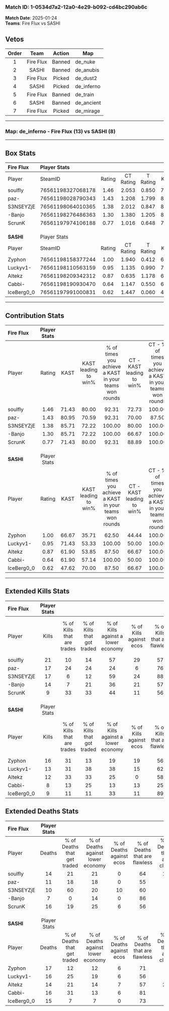 ### Match ID: 1-0534d7a2-12a0-4e29-b092-cd4bc290ab6c  
**Match Date**: 2025-01-24  
**Teams**: Fire Flux vs SASHI  

## Vetos  

| Order | Team | Action | Map |
| :---: | :--: | :----: | --- |
| 1 | Fire Flux | Banned | de_nuke |
| 2 | SASHI | Banned | de_anubis |
| 3 | Fire Flux | Picked | de_dust2 |
| 4 | SASHI | Picked | de_inferno |
| 5 | Fire Flux | Banned | de_train |
| 6 | SASHI | Banned | de_ancient |
| 7 | Fire Flux | Picked | de_mirage |

---  

### **Map**: de_inferno - Fire Flux (13) vs SASHI (8)  
---  

## Box Stats  

| **Fire Flux** | Player Stats      |        |           |          |       |       |       |         |        |      |     |
| :- | :- | :-: | :-: | :-: | :-: | :-: | :-: | :-: | :-: | :-: | :-: |
| Player        | SteamID           | Rating | CT Rating | T Rating | KAST  |  ADR  | Kills | Assists | Deaths | K/D  | HS% |
| soulfly       | 76561198327068178 |  1.46  |   2.053   |  0.850   | 71.43 | 103.6 |  21   |    8    |   14   | 1.50 | 61  |
| paz-          | 76561198028790343 |  1.43  |   1.208   |  1.799   | 80.95 | 97.8  |  17   |   10    |   11   | 1.55 | 58  |
| S3NSEYZjE     | 76561198064010365 |  1.38  |   2.012   |  0.847   | 85.71 | 74.2  |  17   |    3    |   10   | 1.70 | 29  |
| -Banjo        | 76561198276486363 |  1.30  |   1.380   |  1.205   | 85.71 | 63.6  |  14   |    3    |   7    | 2.00 | 42  |
| ScrunK        | 76561197974106188 |  0.77  |   1.016   |  0.648   | 71.43 | 59.5  |   9   |    7    |   16   | 0.56 | 44  |
|               |                   |        |           |          |       |       |       |         |        |      |     |
|               |                   |        |           |          |       |       |       |         |        |      |     |
|               |                   |        |           |          |       |       |       |         |        |      |     |
| **SASHI**     | Player Stats      |        |           |          |       |       |       |         |        |      |     |
| Player        | SteamID           | Rating | CT Rating | T Rating | KAST  |  ADR  | Kills | Assists | Deaths | K/D  | HS% |
| Zyphon        | 76561198158377244 |  1.00  |   1.940   |  0.412   | 66.67 | 64.3  |  16   |    3    |   17   | 0.94 | 50  |
| Luckyv1-      | 76561198110563159 |  0.95  |   1.135   |  0.990   | 71.43 | 68.8  |  13   |    4    |   16   | 0.81 | 69  |
| Altekz        | 76561198209342312 |  0.87  |   0.635   |  1.178   | 61.90 | 64.8  |  12   |    2    |   14   | 0.86 | 83  |
| Cabbi-        | 76561198190930470 |  0.64  |   1.147   |  0.550   | 61.90 | 54.9  |   8   |    6    |   16   | 0.50 | 62  |
| IceBerg0_0    | 76561197991000831 |  0.62  |   1.447   |  0.060   | 47.62 | 61.1  |   9   |    6    |   15   | 0.60 | 44  |
---  

## Contribution Stats  

| **Fire Flux** | Player Stats |       |                      |                                                        |                           |                                                             |                          |                                                            |
| :- | :-: | :-: | :-: | :-: | :-: | :-: | :-: | :-: |
| Player        |    Rating    | KAST  | KAST leading to win% | % of times you achieve a KAST in your teams won rounds | CT - KAST leading to win% | CT - % of times you achieve a KAST in your teams won rounds | T - KAST leading to win% | T - % of times you achieve a KAST in your teams won rounds |
| soulfly       |     1.46     | 71.43 |        80.00         |                         92.31                          |           72.73           |                           100.00                            |          100.00          |                           80.00                            |
| paz-          |     1.43     | 80.95 |        70.59         |                         92.31                          |           70.00           |                            87.50                            |          71.43           |                           100.00                           |
| S3NSEYZjE     |     1.38     | 85.71 |        72.22         |                         100.00                         |           80.00           |                           100.00                            |          62.50           |                           100.00                           |
| -Banjo        |     1.30     | 85.71 |        72.22         |                         100.00                         |           66.67           |                           100.00                            |          83.33           |                           100.00                           |
| ScrunK        |     0.77     | 71.43 |        80.00         |                         92.31                          |           88.89           |                           100.00                            |          66.67           |                           80.00                            |
|               |              |       |                      |                                                        |                           |                                                             |                          |                                                            |
|               |              |       |                      |                                                        |                           |                                                             |                          |                                                            |
|               |              |       |                      |                                                        |                           |                                                             |                          |                                                            |
| **SASHI**     | Player Stats |       |                      |                                                        |                           |                                                             |                          |                                                            |
| Player        |    Rating    | KAST  | KAST leading to win% | % of times you achieve a KAST in your teams won rounds | CT - KAST leading to win% | CT - % of times you achieve a KAST in your teams won rounds | T - KAST leading to win% | T - % of times you achieve a KAST in your teams won rounds |
| Zyphon        |     1.00     | 66.67 |        35.71         |                         62.50                          |           44.44           |                           100.00                            |          20.00           |                           25.00                            |
| Luckyv1-      |     0.95     | 71.43 |        53.33         |                         100.00                         |           50.00           |                           100.00                            |          57.14           |                           100.00                           |
| Altekz        |     0.87     | 61.90 |        53.85         |                         87.50                          |           66.67           |                           100.00                            |          42.86           |                           75.00                            |
| Cabbi-        |     0.64     | 61.90 |        57.14         |                         100.00                         |           50.00           |                           100.00                            |          66.67           |                           100.00                           |
| IceBerg0_0    |     0.62     | 47.62 |        70.00         |                         87.50                          |           66.67           |                           100.00                            |          75.00           |                           75.00                            |
---  

## Extended Kills Stats  

| **Fire Flux** | Player Stats |                            |                            |                                    |                         |                              |                                 |                                       |                    |           |
| :- | :-: | :-: | :-: | :-: | :-: | :-: | :-: | :-: | :-: | :-: |
| Player        |    Kills     | % of Kills that are trades | % of Kills that got traded | % of Kills against a lower economy | % of Kills against ecos | % of Kills that are flawless | % of Kills that are close duels | % of Kills that are assisted by flash | Pistol Round Kills | AWP Kills |
| soulfly       |      21      |             10             |             14             |                 57                 |           29            |              57              |               10                |                  10                   |         0          |     0     |
| paz-          |      17      |             24             |             24             |                 24                 |            6            |              76              |                6                |                  12                   |         0          |     3     |
| S3NSEYZjE     |      17      |             6              |             12             |                 59                 |           24            |              88              |                0                |                   0                   |         5          |     1     |
| -Banjo        |      14      |             7              |             21             |                 36                 |           21            |              57              |               14                |                   7                   |         0          |     2     |
| ScrunK        |      9       |             33             |             33             |                 44                 |           11            |              56              |                0                |                  11                   |         0          |     1     |
|               |              |                            |                            |                                    |                         |                              |                                 |                                       |                    |           |
|               |              |                            |                            |                                    |                         |                              |                                 |                                       |                    |           |
|               |              |                            |                            |                                    |                         |                              |                                 |                                       |                    |           |
| **SASHI**     | Player Stats |                            |                            |                                    |                         |                              |                                 |                                       |                    |           |
| Player        |    Kills     | % of Kills that are trades | % of Kills that got traded | % of Kills against a lower economy | % of Kills against ecos | % of Kills that are flawless | % of Kills that are close duels | % of Kills that are assisted by flash | Pistol Round Kills | AWP Kills |
| Zyphon        |      16      |             31             |             13             |                 19                 |           19            |              56              |                6                |                   0                   |         0          |     2     |
| Luckyv1-      |      13      |             31             |             38             |                 38                 |           15            |              62              |                0                |                   8                   |         1          |     0     |
| Altekz        |      12      |             33             |             33             |                 25                 |            0            |              58              |                8                |                   8                   |         0          |     5     |
| Cabbi-        |      8       |             13             |             25             |                 13                 |           13            |              25              |               25                |                   0                   |         0          |     0     |
| IceBerg0_0    |      9       |             11             |             11             |                 33                 |           11            |              89              |                0                |                   0                   |         0          |     1     |
## Extended Deaths Stats  

| **Fire Flux** | Player Stats |                             |                                   |                          |                               |                            |                           |               |
| :- | :-: | :-: | :-: | :-: | :-: | :-: | :-: | :-: |
| Player        |    Deaths    | % of Deaths that get traded | % of Deaths against lower economy | % of Deaths against ecos | % of Deaths that are flawless | % of Deaths that are close | % of Deaths while blinded | Deaths to AWP |
| soulfly       |      14      |             21              |                21                 |            0             |              64               |             14             |             0             |       0       |
| paz-          |      11      |             18              |                18                 |            0             |              55               |             9              |             0             |       0       |
| S3NSEYZjE     |      10      |             60              |                20                 |            10            |              60               |             0              |            10             |       0       |
| -Banjo        |      7       |              0              |                14                 |            0             |              86               |             0              |             0             |       0       |
| ScrunK        |      16      |             19              |                25                 |            6             |              56               |             6              |             6             |       1       |
|               |              |                             |                                   |                          |                               |                            |                           |               |
|               |              |                             |                                   |                          |                               |                            |                           |               |
|               |              |                             |                                   |                          |                               |                            |                           |               |
| **SASHI**     | Player Stats |                             |                                   |                          |                               |                            |                           |               |
| Player        |    Deaths    | % of Deaths that get traded | % of Deaths against lower economy | % of Deaths against ecos | % of Deaths that are flawless | % of Deaths that are close | % of Deaths while blinded | Deaths to AWP |
| Zyphon        |      17      |             12              |                12                 |            6             |              71               |             0              |             6             |       2       |
| Luckyv1-      |      16      |             25              |                19                 |            6             |              56               |             6              |             6             |       0       |
| Altekz        |      14      |             21              |                14                 |            7             |              57               |             21             |            14             |       1       |
| Cabbi-        |      16      |             31              |                13                 |            6             |              81               |             6              |             6             |       0       |
| IceBerg0_0    |      15      |              7              |                 7                 |            0             |              73               |             0              |             7             |       2       |
